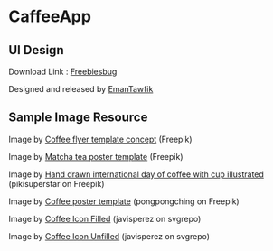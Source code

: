 # CaffeeApp

## UI Design

Download Link : [Freebiesbug]

Designed and released by [EmanTawfik]

## Sample Image Resource

Image by [Coffee flyer template concept] (Freepik)

Image by [Matcha tea poster template] (Freepik)

Image by [Hand drawn international day of coffee with cup illustrated] (pikisuperstar on Freepik)

Image by [Coffee poster template] (pongpongching on Freepik)

Image by [Coffee Icon Filled] (javisperez on svgrepo)

Image by [Coffee Icon Unfilled] (javisperez on svgrepo)

[Freebiesbug]: https://freebiesbug.com/sketch-freebies/coffee-app/
[EmanTawfik]: https://dribbble.com/EmanTawfik
[Coffee flyer template concept]: https://www.freepik.com/free-psd/coffee-flyer-template-concept_9393028.htm?epik=dj0yJnU9ajFOZkI2dU4zZmFpZHdScE9LdzVBaV9adG4yRFptVlImcD0wJm49SUIzTHEtM1hXdTh0TjQyQ2tkeHJuZyZ0PUFBQUFBR1I4aXJV
[Matcha tea poster template]: https://www.freepik.com/free-vector/matcha-tea-poster-template_9925932.htm?epik=dj0yJnU9VnMxa2gtR0hrczcxNTRTZnRXUV9ld0t4UDU1Yll1R0wmcD0wJm49THJkUExzMWh0MnlfZ3Rtb0hWUWktUSZ0PUFBQUFBR1I4amEw
[Hand drawn international day of coffee with cup illustrated]: https://www.freepik.com/free-vector/hand-drawn-international-day-coffee-with-cup-illustrated_9882912.htm?epik=dj0yJnU9LWx0NnpoSjZfRW0waXJfMldDbXdDaC1IRno1TE16ZzkmcD0wJm49bG9ONEhzRkZ6X3BfeUZSQk1DOVlvZyZ0PUFBQUFBR1I4a2xv
[Coffee poster template]: https://www.freepik.com/free-vector/coffee-poster-template_8314338.htm
[Coffee Icon Filled]: https://www.svgrepo.com/svg/493664/coffee-beans-filled-roast-brew
[Coffee Icon Unfilled]: https://www.svgrepo.com/svg/493663/coffee-beans-roast-brew